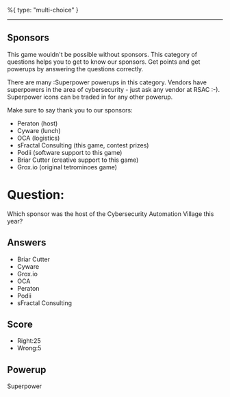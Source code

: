 %{
 type: "multi-choice"
}

---
## Sponsors
This game wouldn't be possible without sponsors.
This category of questions
helps you to get to know our sponsors.
Get points and get powerups
by answering the questions correctly.

There are many :Superpower powerups
in this category.
Vendors have superpowers
in the area of cybersecurity -
just ask any vendor at RSAC :-).
Superpower icons
can be traded in for any other powerup.

Make sure to say thank you to our sponsors:
- Peraton (host)
- Cyware (lunch)
- OCA (logistics)
- sFractal Consulting (this game, contest prizes)
- Podii (software support to this game)
- Briar Cutter (creative support to this game)
- Grox.io (original tetrominoes game)

# Question:
Which sponsor was the host of the Cybersecurity Automation Village this year?

## Answers
- Briar Cutter
- Cyware
- Grox.io
- OCA
- Peraton
- Podii
- sFractal Consulting

## Score
- Right:25
- Wrong:5

## Powerup
Superpower
